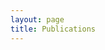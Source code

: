 ```yaml
---
layout: page
title: Publications
---
```

<li class="pub pub-2018" style="display: none">
    <b>Efficient Data Flow Tagging and Tracking for Refinable Cross-host Attack Investigation (to appear).</b><br/>
    Yang Ji, Sangho Lee, Mattia Fazzini, Joey Allen, Evan Downing, Taesoo Kim, Alessandro Orso, and Wenke Lee.<br/>
    In <i>Proceedings of the 27th USENIX Security Symposium (Security 2018)</i>,<br/>
    Baltimore, MD, August 2018.
    <span class='meta'>
    
    
    </span>
</li>
